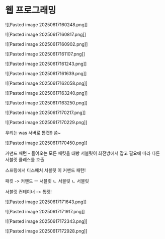 # 웹 프로그래밍

![[Pasted image 20250617160248.png]]

![[Pasted image 20250617160817.png]]

![[Pasted image 20250617160902.png]]

![[Pasted image 20250617161107.png]]

![[Pasted image 20250617161243.png]]

![[Pasted image 20250617161639.png]]

![[Pasted image 20250617162058.png]]

![[Pasted image 20250617163240.png]]

![[Pasted image 20250617163250.png]]

![[Pasted image 20250617170217.png]]

![[Pasted image 20250617170229.png]]

우리는 was 서버로 톰캣9 씀~

![[Pasted image 20250617170450.png]]

커맨드 패턴 - 들어오는 모든 패킷을 대빵 서블릿이 최전방에서 잡고
			필요에 따라 다른 서블릿 클레스를 호출

스프링에서 디스페처 서블릿 이 커맨드 패턴!

패킷 -> 커맨드  ㅡ 서블릿
			ㄴ 서블릿
			ㄴ 서블릿


서블릿 컨테이너 -> 톰캣!

![[Pasted image 20250617171643.png]]

![[Pasted image 20250617171917.png]]

![[Pasted image 20250617172343.png]]

![[Pasted image 20250617172928.png]]

